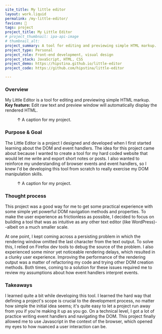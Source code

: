 ```yaml
---
site_title: My little editor
layout: work.liquid
permalink: /my-little-editor/
favicon: 📝
tags: project 
project_title: My Little Editor
# project_thumbnail: ipa-api-image
# thumbnail_alt: 
project_summary: A tool for editing and previewing simple HTML markup.
project_type: Personal
project_role: Front-end development, visual design
project_stack: JavaScript, HTML, CSS 
project_demo: https://hipstina.github.io/little-editor
project_code: https://github.com/hipstina/little-editor 

---
```


### Overview
My Little Editor is a tool for editing and previewing simple HTML markup. **Key feature:** Edit raw text and preview window will automatically display the rendered HTML. 

<figure>
<img class="img" src="" alt="">
<figcaption>↑ A caption for my project.</figcaption>
</figure>

### Purpose & Goal
The Little Editor is a project I designed and developed when I first started learning about the DOM and event handlers. The idea for this project came about because I wanted to create a tool for my hard coded website that would let me write and export short notes or posts. I also wanted to reinforce my understanding of browser events and event handlers, so I knew I'd be developing this tool from scratch to really exercise my DOM manipulation skills. 

<figure>
<img class="img" src="" alt="">
<figcaption>↑ A caption for my project.</figcaption>
</figure>

### Thought process 
This project was a good way for me to get some practical experience with some simple yet powerful DOM navigation methods and properties. To make the user experience as frictionless as possible, I decided to focus on building a tool that was as intuitive as any other text editor (like WordPress)--albeit on a much smaller scale.

At one point, I kept coming across a persisting problem in which the rendering window omitted the last character from the text output. To solve this, I relied on Firefox dev tools to debug the source of the problem. I also experienced some minor yet noticeable rendering delays, which resulted in a clunky user experience. Improving the performance of the rendering output was a matter of refactoring my code and trying other DOM creation methods. Both times, coming to a solution for these issues required me to review my assumptions about how event handlers interpret events. 

### Takeaways
I learned quite a bit while developing this tool. I learned the hard way that defining a project's scope is crucial to the development process, no matter how simple the initial idea seems; it's quite easy to let a project run away from you if you're making it up as you go. On a technical level, I got a lot of practice writing event handlers and navigating the DOM. This project finally allowed me to use Javascript in the context of the browser, which opened my eyes to how nuanced a user interaction can be. 

